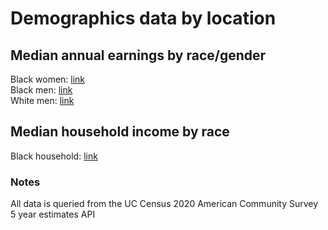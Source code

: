 # Demographics data by location

## Median annual earnings by race/gender
Black women: [link](blackWomenMedianAnnualEarnings/main)  
Black men: [link](blackMenMedianAnnualEarnings/main)  
White men: [link](whiteMenMedianAnnualEarnings/main)  

## Median household income by race
Black household: [link](medianHouseholdIncomeBlackHouseholds/main)

### Notes
All data is queried from the UC Census 2020 American Community Survey 5 year estimates API
